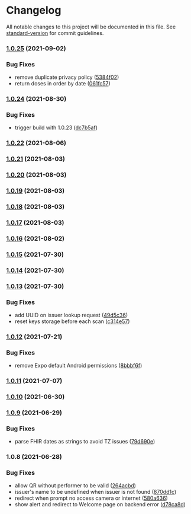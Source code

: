 # Changelog

All notable changes to this project will be documented in this file. See [standard-version](https://github.com/conventional-changelog/standard-version) for commit guidelines.

### [1.0.25](https://gitlab.com/affinidi/safe-travel/st-experiments/health-card-verifier-mobile/compare/v1.0.24...v1.0.25) (2021-09-02)


### Bug Fixes

* remove duplicate privacy policy ([5384f02](https://gitlab.com/affinidi/safe-travel/st-experiments/health-card-verifier-mobile/commit/5384f02cad10852202192a78fe551bcd7a78fc4f))
* return doses in order by date ([061fc57](https://gitlab.com/affinidi/safe-travel/st-experiments/health-card-verifier-mobile/commit/061fc576044960c130755262317b391518cb8a87))

### [1.0.24](https://gitlab.com/st-experiments/health-card-verifier-mobile/compare/v1.0.23...v1.0.24) (2021-08-30)


### Bug Fixes

* trigger build with 1.0.23 ([dc7b5af](https://gitlab.com/st-experiments/health-card-verifier-mobile/commit/dc7b5af5f847361cc3061720f73a277ba7ec33c5))

### [1.0.22](https://gitlab.com/affinidi/safe-travel/st-experiments/health-card-verifier-mobile/compare/v1.0.15...v1.0.22) (2021-08-06)

### [1.0.21](https://gitlab.com/affinidi/safe-travel/st-experiments/health-card-verifier-mobile/compare/v1.0.20...v1.0.21) (2021-08-03)

### [1.0.20](https://gitlab.com/affinidi/safe-travel/st-experiments/health-card-verifier-mobile/compare/v1.0.19...v1.0.20) (2021-08-03)

### [1.0.19](https://gitlab.com/affinidi/safe-travel/st-experiments/health-card-verifier-mobile/compare/v1.0.18...v1.0.19) (2021-08-03)

### [1.0.18](https://gitlab.com/affinidi/safe-travel/st-experiments/health-card-verifier-mobile/compare/v1.0.17...v1.0.18) (2021-08-03)

### [1.0.17](https://gitlab.com/affinidi/safe-travel/st-experiments/health-card-verifier-mobile/compare/v1.0.16...v1.0.17) (2021-08-03)

### [1.0.16](https://gitlab.com/affinidi/safe-travel/st-experiments/health-card-verifier-mobile/compare/v1.0.15...v1.0.16) (2021-08-02)

### [1.0.15](https://gitlab.com/affinidi/safe-travel/st-experiments/health-card-verifier-mobile/compare/v1.0.14...v1.0.15) (2021-07-30)

### [1.0.14](https://gitlab.com/affinidi/safe-travel/st-experiments/health-card-verifier-mobile/compare/v1.0.13...v1.0.14) (2021-07-30)

### [1.0.13](https://gitlab.com/affinidi/safe-travel/st-experiments/health-card-verifier-mobile/compare/v1.0.12...v1.0.13) (2021-07-30)


### Bug Fixes

* add UUID on issuer lookup request ([49d5c36](https://gitlab.com/affinidi/safe-travel/st-experiments/health-card-verifier-mobile/commit/49d5c36ba658de2e61850482fa2d10ccd8447c3b))
* reset keys storage before each scan ([c314e57](https://gitlab.com/affinidi/safe-travel/st-experiments/health-card-verifier-mobile/commit/c314e5749120c76bc6ab279fa6dc02c2e8b7b547))

### [1.0.12](https://gitlab.com/st-experiments/health-card-verifier-mobile/compare/v1.0.11...v1.0.12) (2021-07-21)


### Bug Fixes

* remove Expo default Android permissions ([8bbbf6f](https://gitlab.com/st-experiments/health-card-verifier-mobile/commit/8bbbf6fc17901cb1de071b4a912b32fa5ba51a71))

### [1.0.11](https://gitlab.com/st-experiments/health-card-verifier-mobile/compare/v1.0.10...v1.0.11) (2021-07-07)

### [1.0.10](https://gitlab.com/st-experiments/health-card-verifier-mobile/compare/v1.0.9...v1.0.10) (2021-06-30)

### [1.0.9](https://gitlab.com/st-experiments/health-card-verifier-mobile/compare/v1.0.8...v1.0.9) (2021-06-29)


### Bug Fixes

* parse FHIR dates as strings to avoid TZ issues ([79d690e](https://gitlab.com/st-experiments/health-card-verifier-mobile/commit/79d690e50c2406937283d85a67a672e199462e19))

### 1.0.8 (2021-06-28)


### Bug Fixes

* allow QR without performer to be valid ([264acbd](https://gitlab.com/st-experiments/health-card-verifier-mobile/commit/264acbd1062300d01bdcfefe44aa3cede480fd7a))
* issuer's name to be undefined when issuer is not found ([870dd1c](https://gitlab.com/st-experiments/health-card-verifier-mobile/commit/870dd1c8118b8e585df7b4f3d6bd7d76e66af921))
* redirect when prompt no access camera or internet ([580a636](https://gitlab.com/st-experiments/health-card-verifier-mobile/commit/580a636100fb9e9b8d088752c7a5de09c78c6f02))
* show alert and redirect to Welcome page on backend error ([d78ca8d](https://gitlab.com/st-experiments/health-card-verifier-mobile/commit/d78ca8d5beef1f39ab7913ea96981b89b0e1d3fb))
